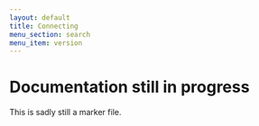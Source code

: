 ```yaml
---
layout: default
title: Connecting
menu_section: search
menu_item: version
---
```



# Documentation still in progress

This is sadly still a marker file.

